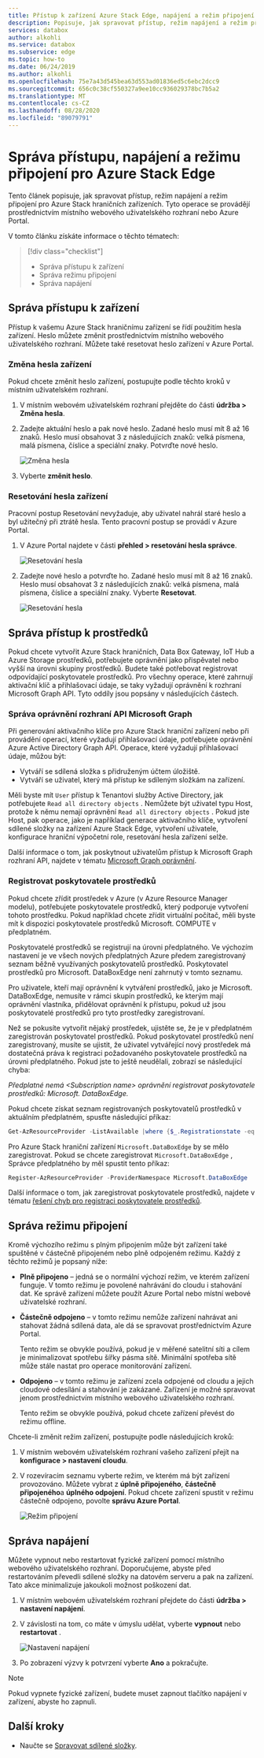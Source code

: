 ```yaml
---
title: Přístup k zařízení Azure Stack Edge, napájení a režim připojení | Microsoft Docs
description: Popisuje, jak spravovat přístup, režim napájení a režim připojení pro Azure Stack hraniční zařízení, které pomáhá přenést data do Azure.
services: databox
author: alkohli
ms.service: databox
ms.subservice: edge
ms.topic: how-to
ms.date: 06/24/2019
ms.author: alkohli
ms.openlocfilehash: 75e7a43d545bea63d553ad01836ed5c6ebc2dcc9
ms.sourcegitcommit: 656c0c38cf550327a9ee10cc936029378bc7b5a2
ms.translationtype: MT
ms.contentlocale: cs-CZ
ms.lasthandoff: 08/28/2020
ms.locfileid: "89079791"
---
```

# <a name="manage-access-power-and-connectivity-mode-for-your-azure-stack-edge"></a>Správa přístupu, napájení a režimu připojení pro Azure Stack Edge

Tento článek popisuje, jak spravovat přístup, režim napájení a režim připojení pro Azure Stack hraničních zařízeních. Tyto operace se provádějí prostřednictvím místního webového uživatelského rozhraní nebo Azure Portal.

V tomto článku získáte informace o těchto tématech:

> [!div class="checklist"]
> * Správa přístupu k zařízení
> * Správa režimu připojení
> * Správa napájení


## <a name="manage-device-access"></a>Správa přístupu k zařízení

Přístup k vašemu Azure Stack hraničnímu zařízení se řídí použitím hesla zařízení. Heslo můžete změnit prostřednictvím místního webového uživatelského rozhraní. Můžete také resetovat heslo zařízení v Azure Portal.

### <a name="change-device-password"></a>Změna hesla zařízení

Pokud chcete změnit heslo zařízení, postupujte podle těchto kroků v místním uživatelském rozhraní.

1. V místním webovém uživatelském rozhraní přejděte do části **údržba > Změna hesla**.
2. Zadejte aktuální heslo a pak nové heslo. Zadané heslo musí mít 8 až 16 znaků. Heslo musí obsahovat 3 z následujících znaků: velká písmena, malá písmena, číslice a speciální znaky. Potvrďte nové heslo.

    ![Změna hesla](media/azure-stack-edge-manage-access-power-connectivity-mode/change-password-1.png)

3. Vyberte **změnit heslo**.
 
### <a name="reset-device-password"></a>Resetování hesla zařízení

Pracovní postup Resetování nevyžaduje, aby uživatel nahrál staré heslo a byl užitečný při ztrátě hesla. Tento pracovní postup se provádí v Azure Portal.

1. V Azure Portal najdete v části **přehled > resetování hesla správce**.

    ![Resetování hesla](media/azure-stack-edge-manage-access-power-connectivity-mode/reset-password-1.png)


2. Zadejte nové heslo a potvrďte ho. Zadané heslo musí mít 8 až 16 znaků. Heslo musí obsahovat 3 z následujících znaků: velká písmena, malá písmena, číslice a speciální znaky. Vyberte **Resetovat**.

    ![Resetování hesla](media/azure-stack-edge-manage-access-power-connectivity-mode/reset-password-2.png)

## <a name="manage-resource-access"></a>Správa přístup k prostředků

Pokud chcete vytvořit Azure Stack hraničních, Data Box Gateway, IoT Hub a Azure Storage prostředků, potřebujete oprávnění jako přispěvatel nebo vyšší na úrovni skupiny prostředků. Budete také potřebovat registrovat odpovídající poskytovatele prostředků. Pro všechny operace, které zahrnují aktivační klíč a přihlašovací údaje, se taky vyžadují oprávnění k rozhraní Microsoft Graph API. Tyto oddíly jsou popsány v následujících částech. 

### <a name="manage-microsoft-graph-api-permissions"></a>Správa oprávnění rozhraní API Microsoft Graph

Při generování aktivačního klíče pro Azure Stack hraniční zařízení nebo při provádění operací, které vyžadují přihlašovací údaje, potřebujete oprávnění Azure Active Directory Graph API. Operace, které vyžadují přihlašovací údaje, můžou být:

-  Vytváří se sdílená složka s přidruženým účtem úložiště.
-  Vytváří se uživatel, který má přístup ke sdíleným složkám na zařízení.

Měli byste mít `User` přístup k Tenantovi služby Active Directory, jak potřebujete `Read all directory objects` . Nemůžete být uživatel typu Host, protože k němu nemají oprávnění `Read all directory objects` . Pokud jste Host, pak operace, jako je například generace aktivačního klíče, vytvoření sdílené složky na zařízení Azure Stack Edge, vytvoření uživatele, konfigurace hraniční výpočetní role, resetování hesla zařízení selže.

Další informace o tom, jak poskytnout uživatelům přístup k Microsoft Graph rozhraní API, najdete v tématu [Microsoft Graph oprávnění](https://docs.microsoft.com/graph/permissions-reference).

### <a name="register-resource-providers"></a>Registrovat poskytovatele prostředků

Pokud chcete zřídit prostředek v Azure (v Azure Resource Manager modelu), potřebujete poskytovatele prostředků, který podporuje vytvoření tohoto prostředku. Pokud například chcete zřídit virtuální počítač, měli byste mít k dispozici poskytovatele prostředků Microsoft. COMPUTE v předplatném.
 
Poskytovatelé prostředků se registrují na úrovni předplatného. Ve výchozím nastavení je ve všech nových předplatných Azure předem zaregistrovaný seznam běžně využívaných poskytovatelů prostředků. Poskytovatel prostředků pro Microsoft. DataBoxEdge není zahrnutý v tomto seznamu.

Pro uživatele, kteří mají oprávnění k vytváření prostředků, jako je Microsoft. DataBoxEdge, nemusíte v rámci skupin prostředků, ke kterým mají oprávnění vlastníka, přidělovat oprávnění k přístupu, pokud už jsou poskytovatelé prostředků pro tyto prostředky zaregistrovaní.

Než se pokusíte vytvořit nějaký prostředek, ujistěte se, že je v předplatném zaregistrován poskytovatel prostředků. Pokud poskytovatel prostředků není zaregistrovaný, musíte se ujistit, že uživatel vytvářející nový prostředek má dostatečná práva k registraci požadovaného poskytovatele prostředků na úrovni předplatného. Pokud jste to ještě neudělali, zobrazí se následující chyba:

*Předplatné nemá \<Subscription name> oprávnění registrovat poskytovatele prostředků: Microsoft. DataBoxEdge.*


Pokud chcete získat seznam registrovaných poskytovatelů prostředků v aktuálním předplatném, spusťte následující příkaz:

```PowerShell
Get-AzResourceProvider -ListAvailable |where {$_.Registrationstate -eq "Registered"}
```

Pro Azure Stack hraniční zařízení `Microsoft.DataBoxEdge` by se mělo zaregistrovat. Pokud se chcete zaregistrovat `Microsoft.DataBoxEdge` , Správce předplatného by měl spustit tento příkaz:

```PowerShell
Register-AzResourceProvider -ProviderNamespace Microsoft.DataBoxEdge
```

Další informace o tom, jak zaregistrovat poskytovatele prostředků, najdete v tématu [řešení chyb pro registraci poskytovatele prostředků](../azure-resource-manager/templates/error-register-resource-provider.md).

## <a name="manage-connectivity-mode"></a>Správa režimu připojení

Kromě výchozího režimu s plným připojením může být zařízení také spuštěné v částečně připojeném nebo plně odpojeném režimu. Každý z těchto režimů je popsaný níže:

- **Plně připojeno** – jedná se o normální výchozí režim, ve kterém zařízení funguje. V tomto režimu je povolené nahrávání do cloudu i stahování dat. Ke správě zařízení můžete použít Azure Portal nebo místní webové uživatelské rozhraní.

- **Částečně odpojeno** – v tomto režimu nemůže zařízení nahrávat ani stahovat žádná sdílená data, ale dá se spravovat prostřednictvím Azure Portal.

    Tento režim se obvykle používá, pokud je v měřené satelitní síti a cílem je minimalizovat spotřebu šířky pásma sítě. Minimální spotřeba sítě může stále nastat pro operace monitorování zařízení.

- **Odpojeno** – v tomto režimu je zařízení zcela odpojené od cloudu a jejich cloudové odesílání a stahování je zakázané. Zařízení je možné spravovat jenom prostřednictvím místního webového uživatelského rozhraní.

    Tento režim se obvykle používá, pokud chcete zařízení převést do režimu offline.

Chcete-li změnit režim zařízení, postupujte podle následujících kroků:

1. V místním webovém uživatelském rozhraní vašeho zařízení přejít na **konfigurace > nastavení cloudu**.
2. V rozevíracím seznamu vyberte režim, ve kterém má být zařízení provozováno. Můžete vybrat z **úplně připojeného**, **částečně připojeného**a **úplného odpojení**. Pokud chcete zařízení spustit v režimu částečně odpojeno, povolte **správu Azure Portal**.

    ![Režim připojení](media/azure-stack-edge-manage-access-power-connectivity-mode/connectivity-mode.png)
 
## <a name="manage-power"></a>Správa napájení

Můžete vypnout nebo restartovat fyzické zařízení pomocí místního webového uživatelského rozhraní. Doporučujeme, abyste před restartováním převedli sdílené složky na datovém serveru a pak na zařízení. Tato akce minimalizuje jakoukoli možnost poškození dat.

1. V místním webovém uživatelském rozhraní přejdete do části **údržba > nastavení napájení**.
2. V závislosti na tom, co máte v úmyslu udělat, vyberte **vypnout** nebo **restartovat** .

    ![Nastavení napájení](media/azure-stack-edge-manage-access-power-connectivity-mode/shut-down-restart-1.png)

3. Po zobrazení výzvy k potvrzení vyberte **Ano** a pokračujte.

> [!NOTE]
> Pokud vypnete fyzické zařízení, budete muset zapnout tlačítko napájení v zařízení, abyste ho zapnuli.

## <a name="next-steps"></a>Další kroky

- Naučte se [Spravovat sdílené složky](azure-stack-edge-manage-shares.md).
